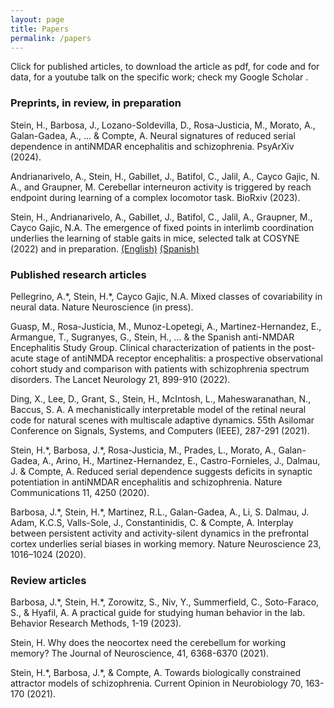 ```yaml
---
layout: page
title: Papers
permalink: /papers
---
```


Click <i class="fa fa-lock"></i> for published articles, <i class="fa fa-unlock"></i> to download the article as pdf,  <i class="fa fa-terminal"></i> for code and <i class="fa fa-table"></i> for data, <i class="fab fa-youtube"></i> for a youtube talk on the specific work; check my Google Scholar [<i class="fab fa-google-scholar"></i>](https://scholar.google.es/citations?user=dBrsOCMAAAAJ&hl=en).


### Preprints, in review, in preparation

Stein, H., Barbosa, J., Lozano-Soldevilla, D., Rosa-Justicia, M., Morato, A., Galan-Gadea, A., … & Compte, A. Neural signatures of reduced serial dependence in antiNMDAR encephalitis and schizophrenia. PsyArXiv (2024).

Andrianarivelo, A., Stein, H., Gabillet, J., Batifol, C., Jalil, A., Cayco Gajic, N. A., and Graupner, M. Cerebellar interneuron activity is triggered by reach endpoint during learning of a complex locomotor task. BioRxiv (2023).

Stein, H., Andrianarivelo, A., Gabillet, J., Batifol, C., Jalil, A., Graupner, M., Cayco Gajic, N.A. The emergence of fixed points in interlimb coordination underlies the learning of stable gaits in mice, selected talk at COSYNE (2022) and in preparation. [<i class="fab fa-youtube"></i> (English)](https://www.youtube.com/watch?v=DvsflwKOWs0&t=10960s) [<i class="fab fa-youtube"></i> (Spanish)](https://www.youtube.com/watch?v=gDxyvzCach4&t=3610s)


### Published research articles

Pellegrino, A.\*, Stein, H.\*, Cayco Gajic, N.A. Mixed classes of covariability in neural data. Nature Neuroscience (in press).

Guasp, M., Rosa-Justicia, M., Munoz-Lopetegi, A., Martinez-Hernandez, E., Armangue, T., Sugranyes, G., Stein, H., ... & the Spanish anti-NMDAR Encephalitis Study Group. Clinical characterization of patients in the post-acute stage of antiNMDA receptor encephalitis: a prospective observational cohort study and comparison with patients with schizophrenia spectrum disorders. The Lancet Neurology 21, 899-910 (2022). [<i class="fa fa-unlock"></i>](heikestein.github.io/assets/documents/guasp_Lancet_2022.pdf)

Ding, X., Lee, D., Grant, S., Stein, H., McIntosh, L., Maheswaranathan, N., Baccus, S. A. A mechanistically interpretable model of the retinal neural code for natural scenes with multiscale adaptive dynamics. 55th Asilomar Conference on Signals, Systems, and Computers (IEEE), 287-291 (2021).

Stein, H.\*, Barbosa, J.\*, Rosa-Justicia, M., Prades, L., Morato, A., Galan-Gadea, A., Arino, H., Martinez-Hernandez, E., Castro-Fornieles, J., Dalmau, J. & Compte, A. Reduced serial dependence suggests deficits in synaptic potentiation in antiNMDAR encephalitis and schizophrenia. Nature Communications 11, 4250 (2020). [<i class="fa fa-lock"></i>](https://www.nature.com/articles/s41467-020-18033-3) [<i class="fa fa-unlock"></i>](heikestein.github.io/assets/documents/Stein_NatComm_2020.pdf)

Barbosa, J.\*, Stein, H.\*, Martinez, R.L., Galan-Gadea, A., Li, S. Dalmau, J. Adam, K.C.S, Valls-Sole, J., Constantinidis, C. & Compte, A. Interplay between persistent activity and activity-silent dynamics in the prefrontal cortex underlies serial biases in working memory. Nature Neuroscience 23, 1016–1024 (2020). [<i class="fa fa-unlock"></i>](heikestein.github.io/assets/documents/Barbosa_NatNeuro_2020.pdf)

### Review articles

Barbosa, J.\*, Stein, H.\*, Zorowitz, S., Niv, Y., Summerfield, C., Soto-Faraco, S., & Hyafil, A. A practical guide for studying human behavior in the lab. Behavior Research Methods, 1-19 (2023). 

Stein, H. Why does the neocortex need the cerebellum for working memory? The Journal of Neuroscience, 41, 6368-6370 (2021).

Stein, H.\*, Barbosa, J.\*, & Compte, A. Towards biologically constrained attractor models of schizophrenia. Current Opinion in Neurobiology 70, 163-170 (2021). [<i class="fa fa-unlock"></i>](heikestein.github.io/assets/documents/Stein_CurrOpNeuro_2021.pdf) [<i class="fab fa-youtube"></i>](https://www.youtube.com/watch?v=79MZ_H1Ot4g)
